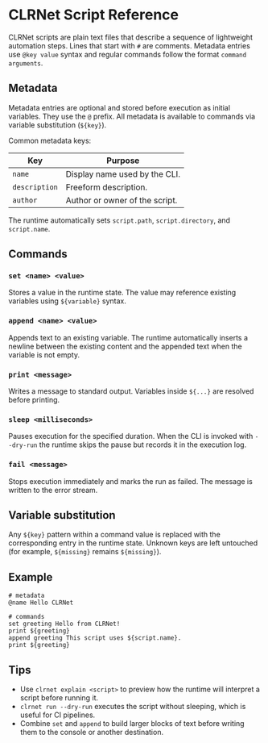 # CLRNet Script Reference

CLRNet scripts are plain text files that describe a sequence of lightweight
automation steps. Lines that start with `#` are comments. Metadata entries use
`@key value` syntax and regular commands follow the format `command arguments`.

## Metadata

Metadata entries are optional and stored before execution as initial variables.
They use the `@` prefix. All metadata is available to commands via variable
substitution (`${key}`).

Common metadata keys:

| Key | Purpose |
| --- | ------- |
| `name` | Display name used by the CLI. |
| `description` | Freeform description. |
| `author` | Author or owner of the script. |

The runtime automatically sets `script.path`, `script.directory`, and
`script.name`.

## Commands

### `set <name> <value>`
Stores a value in the runtime state. The value may reference existing
variables using `${variable}` syntax.

### `append <name> <value>`
Appends text to an existing variable. The runtime automatically inserts a
newline between the existing content and the appended text when the variable is
not empty.

### `print <message>`
Writes a message to standard output. Variables inside `${...}` are resolved
before printing.

### `sleep <milliseconds>`
Pauses execution for the specified duration. When the CLI is invoked with
`--dry-run` the runtime skips the pause but records it in the execution log.

### `fail <message>`
Stops execution immediately and marks the run as failed. The message is written
to the error stream.

## Variable substitution

Any `${key}` pattern within a command value is replaced with the corresponding
entry in the runtime state. Unknown keys are left untouched (for example,
`${missing}` remains `${missing}`).

## Example

```
# metadata
@name Hello CLRNet

# commands
set greeting Hello from CLRNet!
print ${greeting}
append greeting This script uses ${script.name}.
print ${greeting}
```

## Tips

* Use `clrnet explain <script>` to preview how the runtime will interpret a
  script before running it.
* `clrnet run --dry-run` executes the script without sleeping, which is useful
  for CI pipelines.
* Combine `set` and `append` to build larger blocks of text before writing them
  to the console or another destination.
